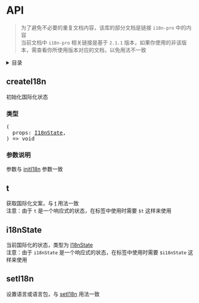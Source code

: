 
# API

>为了避免不必要的重复文档内容，该库的部分文档是链接 `i18n-pro` 中的内容<br />当前文档中 `i18n-pro` 相关链接是基于 `2.1.1` 版本，如果你使用的非该版本，需查看你所使用版本对应的文档，以免用法不一致
<details >
  <summary>目录</summary>

  &emsp;&emsp;[createI18n](#createi18n)<br/>
  &emsp;&emsp;&emsp;&emsp;[类型](#createi18n-类型)<br/>
  &emsp;&emsp;&emsp;&emsp;[参数说明](#createi18n-参数说明)<br/>
  &emsp;&emsp;[t](#t)<br/>
  &emsp;&emsp;[i18nState](#i18nstate)<br/>
  &emsp;&emsp;[setI18n](#seti18n)<br/>

</details>

## createI18n
初始化国际化状态
<h3 id="createi18n-类型">类型</h3>
<pre>
(
  props: <a href="https://github.com/i18n-pro/core/blob/v2.1.1/docs/dist/API_zh-CN.md#i18nstate">I18nState</a>,
) => void
</pre>

<h3 id="createi18n-参数说明">参数说明</h3>
参数与 <a href="https://github.com/i18n-pro/core/blob/v2.1.1/docs/dist/API_zh-CN.md#initi18n">initI18n</a> 参数一致

## t
获取国际化文案，与 <a href="https://github.com/i18n-pro/core/blob/v2.1.1/docs/dist/API_zh-CN.md#t">t</a> 用法一致<br />注意：由于 `t` 是一个响应式的状态，在标签中使用时需要 `$t` 这样来使用


## i18nState
当前国际化的状态，类型为 <a href="https://github.com/i18n-pro/core/blob/v2.1.1/docs/dist/API_zh-CN.md#i18nstate">I18nState</a> <br />注意：由于 `i18nState` 是一个响应式的状态，在标签中使用时需要 `$i18nState` 这样来使用


## setI18n
设置语言或语言包，与 <a href="https://github.com/i18n-pro/core/blob/v2.1.1/docs/dist/API_zh-CN.md#seti18n">setI18n</a> 用法一致

